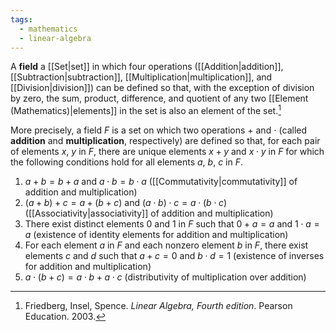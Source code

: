 ```yaml
---
tags:
  - mathematics
  - linear-algebra
---
```

A **field** a [[Set|set]] in which four operations ([[Addition|addition]], [[Subtraction|subtraction]], [[Multiplication|multiplication]], and [[Division|division]]) can be defined so that, with the exception of division by zero, the sum, product, difference, and quotient of any two [[Element (Mathematics)|elements]] in the set is also an element of the set.[^1]

More precisely, a field $F$ is a set on which two operations $+$ and $\cdot$ (called **addition** and **multiplication**, respectively) are defined so that, for each pair of elements $x$, $y$ in $F$, there are unique elements $x+y$ and $x\cdot y$ in $F$ for which the following conditions hold for all elements $a$, $b$, $c$ in $F$.

1) $a+b=b+a$ and $a\cdot b=b\cdot a$ ([[Commutativity|commutativity]] of addition and multiplication)
2) $(a+b)+c=a+(b+c)$ and $(a\cdot b)\cdot c=a\cdot(b\cdot c)$ ([[Associativity|associativity]] of addition and multiplication)
3) There exist distinct elements $0$ and $1$ in $F$ such that $0+a=a$ and $1\cdot a=a$ (existence of identity elements for addition and multiplication)
4) For each element $a$ in $F$ and each nonzero element $b$ in $F$, there exist elements $c$ and $d$ such that $a+c=0$ and $b\cdot d=1$ (existence of inverses for addition and multiplication)
5) $a\cdot(b+c)=a\cdot b+a\cdot c$ (distributivity of multiplication over addition)

[^1]: Friedberg, Insel, Spence. *Linear Algebra, Fourth edition*. Pearson Education. 2003.